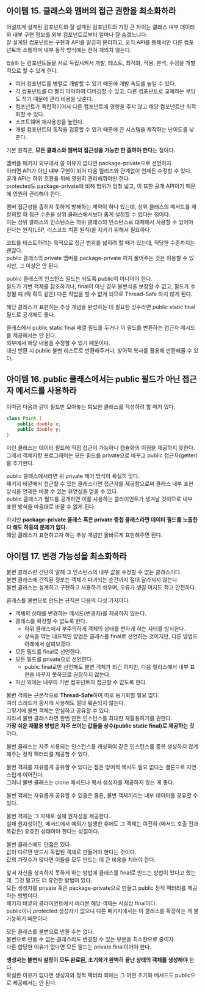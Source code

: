 ## 아이템 15. 클래스와 멤버의 접근 권한을 최소화하라

어설프게 설계된 컴포넌트와 잘 설계된 컴포넌트의 가장 큰 차이는 클래스 내부 데이터와 내부 구현 정보를 외부 컴포넌트로부터 얼마나 잘 숨겼느냐다.  
잘 설계된 컴포넌트는 구현과 API를 말끔히 분리하고, 오직 API를 통해서만 다른 컴포넌트와 소통하며 내부 동작 방식에는 전혀 개의치 않는다.  

`캡슐화` 는 컴포넌트들을 서로 독립시켜서 개발, 테스트, 최적화, 적용, 분석, 수정을 개별적으로 할 수 있게 한다.  

- 여러 컴포넌트를 병렬로 개발할 수 있기 때문에 개발 속도를 높일 수 있다.
- 각 컴포넌트를 더 빨리 파악하여 디버깅할 수 있고, 다른 컴포넌트로 교체하는 부담도 적기 때문에 관리 비용을 낮춘다.
- 컴포넌트가 독립적이어서 다른 컴포넌트에 영향을 주지 않고 해당 컴포넌트만 최적화할 수 있다.
- 소프트웨어 재사용성을 높인다.
- 개별 컴포넌트의 동작을 검증할 수 있기 때문에 큰 시스템을 제작하는 난이도를 낮춘다.

기본 원칙은, **모든 클래스와 멤버의 접근성을 가능한 한 좁혀야 한다**는 점이다.  

멤버를 패키지 외부에서 쓸 이유가 없다면 package-private으로 선언하자.  
이러면 API가 아닌 내부 구현이 되어 다음 릴리즈와 관계없이 언제든 수정할 수 있다.  
공개 API는 하위 호환을 위해 영원히 관리해줘야만 한다.  
protected도 package-private에 비해 범위가 엄청 넓고, 이 또한 공개 API이기 때문에 영원히 관리해야 한다.  

멤버 접근성을 좁히지 못하게 방해하는 제약이 하나 있는데, 상위 클래스의 메서드를 재정의할 때 접근 수준을 상위 클래스에서보다 좁게 설정할 수 없다는 점이다.  
이는 상위 클래스의 인스턴스는 하위 클래스의 인스턴스로 대체해서 사용할 수 있어야 한다는 원칙(LSP, 리스코프 치환 원칙)을 지키기 위해서 필요하다.  

코드를 테스트하려는 목적으로 접근 범위를 넓히려 할 때가 있는데, 적당한 수준까지는 괜찮다.  
public 클래스의 private 멤버를 package-private 까지 풀어주는 것은 허용할 수 있지만, 그 이상은 안 된다.  

public 클래스의 인스턴스 필드는 되도록 public이 아니어야 한다.  
필드가 가변 객체를 참조하거나, final이 아닌 경우 불변식을 보장할 수 없고, 필드가 수정될 때 (락 획득 같은) 다른 작업을 할 수 없게 되므로 Thread-Safe 하지 않게 된다.  

해당 클래스가 표현하는 추상 개념을 완성하는 데 필요한 상수라면 public static final 필드로 공개해도 좋다.  

클래스에서 public static final 배열 필드를 두거나 이 필드를 반환하는 접근자 메서드를 제공해서는 안 된다.  
외부에서 해당 내용을 수정할 수 있기 때문이다.  
대신 반환 시 public 불변 리스트로 반환해주거나, 방어적 복사를 활용해 반환해줄 수 있다.

## 아이템 16. public 클래스에서는 public 필드가 아닌 접근자 메서드를 사용하라

이따금 다음과 같이 필드만 모아놓는 퇴보한 클래스를 작성하려 할 때가 있다.  

```java
class Point {
    public double x;
    public double y;
}
```

이런 클래스는 데이터 필드에 직접 접근이 가능하니 캡슐화의 이점을 제공하지 못한다.  
그래서 객체지향 프로그래머는 모든 필드를 private으로 바꾸고 public 접근자(getter)를 추가한다.  

public 클래스에서라면 위 private 제어 방식이 확실히 맞다.  
패키지 바깥에서 접근할 수 있는 클래스라면 접근자를 제공함으로써 클래스 내부 표현 방식을 언제든 바꿀 수 있는 유연성을 얻을 수 있다.  
public 클래스가 필드를 공개하면 이를 사용하는 클라이언트가 생겨날 것이므로 내부 표현 방식을 마음대로 바꿀 수 없게 된다.  

하지만 **package-private 클래스 혹은 private 중첩 클래스라면 데이터 필드를 노출한다 해도 하등의 문제가 없다.**  
해당 클래스가 표현하고자 하는 추상 개념만 올바르게 표현해주면 된다.

## 아이템 17. 변경 가능성을 최소화하라

불변 클래스란 간단히 말해 그 인스턴스의 내부 값을 수정할 수 없는 클래스이다.  
불변 클래스에 간직된 정보는 객체가 파괴되는 순간까지 절대 달라지지 않는다.  
불변 클래스는 설계하고 구현하고 사용하기 쉬우며, 오류가 생길 여지도 적고 안전하다.  

클래스를 불변으로 만드는 규칙은 다음의 다섯 가지이다.  

- 객체의 상태를 변경하는 메서드(변경자)를 제공하지 않는다.
- 클래스를 확장할 수 없도록 한다.
    - 하위 클래스에서 부주의하게 객체의 상태를 변하게 하는 사태를 방지한다.
    - 상속을 막는 대표적인 방법은 클래스를 final로 선언하는 것이지만, 다른 방법도 아래에서 살펴보겠다.
- 모든 필드를 final로 선언한다.
- 모든 필드를 private으로 선언한다.
    - public final로만 선언해도 불변 객체가 되긴 하지만, 다음 릴리스에서 내부 표현을 바꾸지 못하므로 권장하지 않는다.
- 자신 외에는 내부의 가변 컴포넌트의 접근할 수 없도록 한다.

불변 객체는 근본적으로 **Thread-Safe**하여 따로 동기화할 필요 없다.  
여러 스레드가 동시에 사용해도 절대 훼손되지 않는다.  
그렇기에 불변 객체는 안심하고 공유할 수 있다.  
따라서 불변 클래스라면 한번 만든 인스턴스를 최대한 재활용하기를 권한다.  
**가장 쉬운 재활용 방법은 자주 쓰이는 값들을 상수(public static final)로 제공하는 것**이다.  

불변 클래스는 자주 사용되는 인스턴스를 캐싱하여 같은 인스턴스를 중복 생성하지 않게 해주는 정적 팩터리를 제공할 수 있다.  

불변 객체를 자유롭게 공유할 수 있다는 점은 방어적 복사도 필요 없다는 결론으로 자연스럽게 이어진다.  
그러니 불변 클래스는 clone 메서드나 복사 생성자를 제공하지 않는 게 좋다.  

불변 객체는 자유롭게 공유할 수 있음은 물론, 불변 객체끼리는 내부 데이터를 공유할 수 있다.  

불변 객체는 그 자체로 실패 원자성을 제공한다.  
실패 원자성이란, 메서드에서 예외가 발생한 후에도 그 객체는 여전히 (메서드 호출 전과 똑같은) 유효한 상태여야 한다는 성질이다.  

불변 클래스에도 단점은 있다.  
값이 다르면 반드시 독립된 객체로 만들어야 한다는 것이다.  
값의 가짓수가 많다면 이들을 모두 만드는 데 큰 비용을 치러야 한다.  

앞서 자신을 상속하지 못하게 하는 방법에 클래스를 final로 만드는 방법이 있다고 했는데, 그것 말고도 더 유연한 방법이 있다.  
모든 생성자를 private 혹은 package-private으로 만들고 public 정적 팩터리를 제공하는 방법이다.  
패키지 바깥의 클라이언트에서 바라본 해당 객체는 사실상 final이다.  
public이나 protected 생성자가 없으니 다른 패키지에서는 이 클래스를 확장하는 게 불가능하기 때문이다.  

모든 클래스를 불변으로 만들 수는 없다.  
불변으로 만들 수 없는 클래스라도 변경할 수 있는 부분을 최소한으로 줄이자.  
다른 합당한 이유가 없다면 모든 필드는 private final이어야 한다.  

**생성자는 불변식 설정이 모두 완료된, 초기화가 완벽히 끝난 상태의 객체를 생성해야** 한다.  
확실한 이유가 없다면 생성자와 정적 팩터리 외에는 그 어떤 초기화 메서드도 public으로 제공해서는 안 된다.
